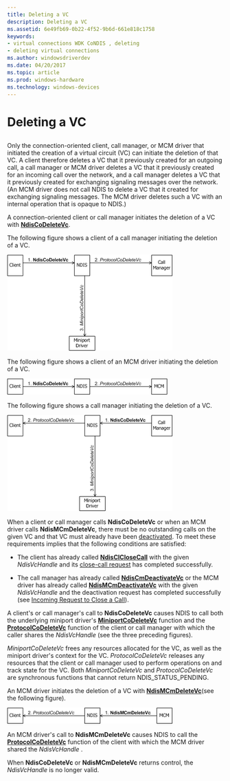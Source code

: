 ```yaml
---
title: Deleting a VC
description: Deleting a VC
ms.assetid: 6e49fb69-0b22-4f52-9b6d-661e818c1758
keywords:
- virtual connections WDK CoNDIS , deleting
- deleting virtual connections
ms.author: windowsdriverdev
ms.date: 04/20/2017
ms.topic: article
ms.prod: windows-hardware
ms.technology: windows-devices
---
```


# Deleting a VC


## <a href="" id="ddk-deleting-a-vc-ng"></a>


Only the connection-oriented client, call manager, or MCM driver that initiated the creation of a virtual circuit (VC) can initiate the deletion of that VC. A client therefore deletes a VC that it previously created for an outgoing call, a call manager or MCM driver deletes a VC that it previously created for an incoming call over the network, and a call manager deletes a VC that it previously created for exchanging signaling messages over the network. (An MCM driver does not call NDIS to delete a VC that it created for exchanging signaling messages. The MCM driver deletes such a VC with an internal operation that is opaque to NDIS.)

A connection-oriented client or call manager initiates the deletion of a VC with [**NdisCoDeleteVc**](https://msdn.microsoft.com/library/windows/hardware/ff561698).

The following figure shows a client of a call manager initiating the deletion of a VC.

![diagram illustrating a client of a call manager initiating the deletion of a vc](images/cm-09.png)

The following figure shows a client of an MCM driver initiating the deletion of a VC.

![diagram illustrating a client of an mcm driver initiating the deletion of a vc](images/fig1-09.png)

The following figure shows a call manager initiating the deletion of a VC.

![diagram illustrating a call manager initiating the deletion of a vc](images/cm-10.png)

When a client or call manager calls **NdisCoDeleteVc** or when an MCM driver calls **NdisMCmDeleteVc**, there must be no outstanding calls on the given VC and that VC must already have been [deactivated](deactivating-a-vc.md). To meet these requirements implies that the following conditions are satisfied:

-   The client has already called [**NdisClCloseCall**](https://msdn.microsoft.com/library/windows/hardware/ff561627) with the given *NdisVcHandle* and its [close-call request](client-initiated-request-to-close-a-call.md) has completed successfully.

-   The call manager has already called [**NdisCmDeactivateVc**](https://msdn.microsoft.com/library/windows/hardware/ff561657) or the MCM driver has already called [**NdisMCmDeactivateVc**](https://msdn.microsoft.com/library/windows/hardware/ff562818) with the given *NdisVcHandle* and the deactivation request has completed successfully (see [Incoming Request to Close a Call](incoming-request-to-close-a-call.md)).

A client's or call manager's call to **NdisCoDeleteVc** causes NDIS to call both the underlying miniport driver's [**MiniportCoDeleteVc**](https://msdn.microsoft.com/library/windows/hardware/ff559358) function and the [**ProtocolCoDeleteVc**](https://msdn.microsoft.com/library/windows/hardware/ff570253) function of the client or call manager with which the caller shares the *NdisVcHandle* (see the three preceding figures).

*MiniportCoDeleteVc* frees any resources allocated for the VC, as well as the miniport driver's context for the VC. *ProtocolCoDeleteVc* releases any resources that the client or call manager used to perform operations on and track state for the VC. Both *MiniportCoDeleteVc* and *ProtocolCoDeleteVc* are synchronous functions that cannot return NDIS\_STATUS\_PENDING.

An MCM driver initiates the deletion of a VC with [**NdisMCmDeleteVc**](https://msdn.microsoft.com/library/windows/hardware/ff562819)(see the following figure).

![diagram illustrating an mcm driver initiating the deletion of a vc ](images/fig1-10.png)

An MCM driver's call to **NdisMCmDeleteVc** causes NDIS to call the [**ProtocolCoDeleteVc**](https://msdn.microsoft.com/library/windows/hardware/ff570253) function of the client with which the MCM driver shared the *NdisVcHandle* .

When **NdisCoDeleteVc** or **NdisMCmDeleteVc** returns control, the *NdisVcHandle* is no longer valid.

 

 





